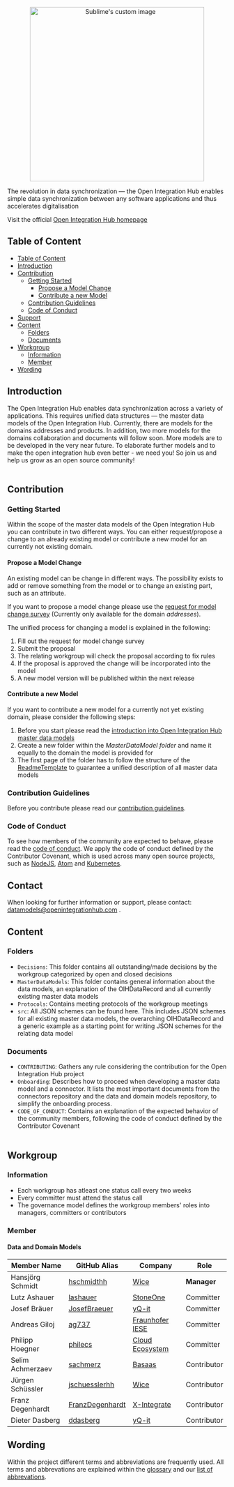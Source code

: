 <p align="center">
  <img src="https://github.com/openintegrationhub/Data-and-Domain-Models/blob/master/Assets/medium-oih-einzeilig-zentriert.jpg" alt="Sublime's custom image" width="400"/>
</p>

The revolution in data synchronization — the Open Integration Hub enables simple data synchronization between any software applications and thus accelerates digitalisation

Visit the official [Open Integration Hub homepage](https://www.openintegrationhub.de/)

## Table of Content
<!-- TOC depthFrom:2 depthTo:6 withLinks:1 updateOnSave:1 orderedList:0 -->

- [Table of Content](#table-of-content)
- [Introduction](#introduction)
- [Contribution](#contribution)
	- [Getting Started](#getting-started)
		- [Propose a Model Change](#propose-a-model-change)
		- [Contribute a new Model](#contribute-a-new-model)
	- [Contribution Guidelines](#contribution-guidelines)
	- [Code of Conduct](#code-of-conduct)
- [Support](#support)
- [Content](#content)
	- [Folders](#folders)
	- [Documents](#documents)
- [Workgroup](#workgroup)
	- [Information](#information)
	- [Member](#member)
- [Wording](#wording)

<!-- /TOC -->


## Introduction

The Open Integration Hub enables data synchronization across a variety of applications. This requires unified data structures — the master data models of the Open Integration Hub. Currently, there are models for the domains addresses and products. In addition, two more models for the domains collaboration and documents will follow soon. More models are to be developed in the very near future. To elaborate further models and to make the open integration hub even better - we need you! So join us and help us grow as an open source community!
<br><br>

## Contribution
### Getting Started
Within the scope of the master data models of the Open Integration Hub you can contribute in two different ways. You can either request/propose a change to an already existing model or contribute a new model for an currently not existing domain.

#### Propose a Model Change
An existing model can be change in different ways. The possibility exists to add or remove something from the model or to change an existing part, such as an attribute.

If you want to propose a model change please use the [request for model change survey](https://docs.google.com/forms/d/e/1FAIpQLScTkJNCEPTIBlc7Cumn7Y-6pfIPV90E5tVox2djnJbLUSyi4g/viewform) (Currently only available for the domain _addresses_).

The unified process for changing a model is explained in the following:

1. Fill out the request for model change survey
2. Submit the proposal
3. The relating workgroup will check the proposal according to fix rules
4. If the proposal is approved the change will be incorporated into the model
5. A new model version will be published within the next release

#### Contribute a new Model

If you want to contribute a new model for a currently not yet existing domain, please consider the following steps:

1. Before you start please read the [introduction into Open Integration Hub master data models](MasterDataModels/README.md)
2. Create a new folder within the _MasterDataModel folder_ and name it equally to the domain the model is provided for
3. The first page of the folder has to follow the structure of the [ReadmeTemplate](MasterDataModels/ReadmeTemplate.md) to guarantee a unified description of all master data models

### Contribution Guidelines

Before you contribute please read our [contribution guidelines](CONTRIBUTING.md).

### Code of Conduct

To see how members of the community are expected to behave, please read the [code of conduct](CODE_OF_CONDUCT.md). We apply the code of conduct defined by the Contributor Covenant, which is used across many open source projects, such as [NodeJS](https://github.com/nodejs/node), [Atom](https://github.com/atom/atom) and [Kubernetes](https://github.com/kubernetes/kubernetes).

## Contact

When looking for further information or support, please contact: datamodels@openintegrationhub.com .

## Content
### Folders

- `Decisions`: This folder contains all outstanding/made decisions by the workgroup categorized by open and closed decisions
- `MasterDataModels`: This folder contains general information about the data models, an explanation of the OIHDataRecord and all currently existing master data models
- `Protocols`: Contains meeting protocols of the workgroup meetings
- `src`: All JSON schemes can be found here. This includes JSON schemes for all existing master data models, the overarching OIHDataRecord and a generic example as a starting point for writing JSON schemes for the relating data model


### Documents

- `CONTRIBUTING`: Gathers any rule considering the contribution for the Open Integration Hub project
- `Onboarding`: Describes how to proceed when developing a master data model and a connector. It lists the most important documents from the connectors repository and the data and domain models repository, to simplify the onboarding process.
- `CODE_OF_CONDUCT`: Contains an explanation of the expected behavior of the community members, following  the code of conduct defined by the Contributor Covenant
<br><br>

## Workgroup
### Information
- Each workgroup has atleast one status call every two weeks
- Every committer must attend the status call
- The governance model defines the workgroup members' roles into managers, committers or contributors


### Member

#### Data and Domain Models
| Member Name |GitHub Alias|Company| Role |
| --- | --- | --- | --- |
| Hansjörg Schmidt  |[hschmidthh](https://github.com/hschmidthh)|[Wice](https://wice.de/)| **Manager**  |
| Lutz Ashauer |[lashauer](https://github.com/lashauer)|[StoneOne](http://stoneone.de)| Committer  |
| Josef Bräuer|[JosefBraeuer](https://github.com/JosefBraeuer)|[yQ-it](http://www.yq-it.com/)| Committer  |
| Andreas Giloj|[ag737](https://github.com/ag737)|[Fraunhofer IESE](https://www.iese.fraunhofer.de/)| Committer  |
| Philipp Hoegner|[philecs](https://github.com/philecs)|[Cloud Ecosystem](http://www.cloudecosystem.org/)| Committer  |
| Selim Achmerzaev|[sachmerz](https://github.com/sachmerz)|[Basaas](https://www.basaas.com/app-store)| Contributor  |
| Jürgen Schüssler|[jschuesslerhh](https://github.com/jschuesslerhh)|[Wice](https://wice.de/)| Contributor  |
| Franz  Degenhardt|[FranzDegenhardt](https://github.com/FranzDegenhardt)|[X-Integrate](https://x-integrate.com/x-integrate-startseite/)| Contributor  |
| Dieter Dasberg|[ddasberg](https://github.com/ddasberg)|[yQ-it](http://www.yq-it.com/)| Contributor  |

## Wording

Within the project different terms and abbreviations are frequently used. All terms and abbrevations are explained within the [glossary](https://github.com/openintegrationhub/Connectors/wiki/Glossary) and our [list of abbrevations](https://github.com/openintegrationhub/Connectors/wiki/Abbreviations).
